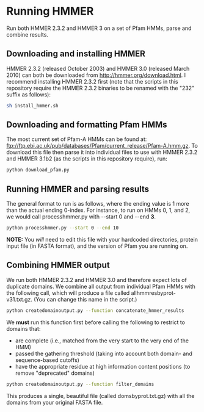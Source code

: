# Running HMMER
Run both HMMER 2.3.2 and HMMER 3 on a set of Pfam HMMs, parse and combine results.

## Downloading and installing HMMER
HMMER 2.3.2 (released October 2003) and HMMER 3.0 (released March 2010) can both be downloaded from http://hmmer.org/download.html. I recommend installing HMMER 2.3.2 first (note that the scripts in this repository require the HMMER 2.3.2 binaries to be renamed with the "232" suffix as follows):

```bash
sh install_hmmer.sh
```


## Downloading and formatting Pfam HMMs
The most current set of Pfam-A HMMs can be found at: ftp://ftp.ebi.ac.uk/pub/databases/Pfam/current_release/Pfam-A.hmm.gz. To download this file then parse it into individual files to use with HMMER 2.3.2 and HMMER 3.1b2 (as the scripts in this repository require), run:

```bash
python download_pfam.py
```

## Running HMMER and parsing results
The general format to run is as follows, where the ending value is 1 more than the actual ending 0-index. For instance, to run on HMMs 0, 1, and 2, we would call processhmmer.py with --start 0 and --end **3**.

```bash
python processhmmer.py --start 0 --end 10
```

**NOTE:** You *will* need to edit this file with your hardcoded directories, protein input file (in FASTA format), and the version of Pfam you are running on.

## Combining HMMER output

We run both HMMER 2.3.2 and HMMER 3.0 and therefore expect lots of duplicate domains. We combine all output from individual Pfam HMMs with the following call, which will produce a file called allhmmresbyprot-v31.txt.gz. (You can change this name in the script.)

```bash
python createdomainoutput.py --function concatenate_hmmer_results
```

We **must** run this function first before calling the following to restrict to domains that:

* are complete (i.e., matched from the very start to the very end of the HMM)
* passed the gathering threshold (taking into account both domain- and sequence-based cutoffs)
* have the appropriate residue at high information content positions (to remove "deprecated" domains)

```bash
python createdomainoutput.py --function filter_domains
```

This produces a single, beautiful file (called domsbyprot.txt.gz) with all the domains from your original FASTA file.